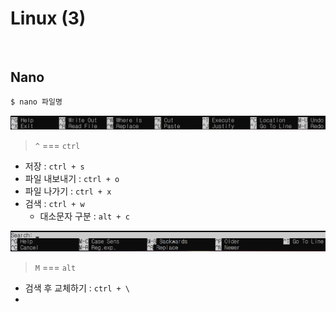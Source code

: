 # Linux (3)

​    

## Nano

```bash
$ nano 파일명
```

![image-20230307163628338](Linux(3).assets/image-20230307163628338.png)

> `^` === `ctrl`

- 저장 : `ctrl + s`
- 파일 내보내기 : `ctrl + o`
- 파일 나가기 : `ctrl + x`
- 검색 : `ctrl + w`
  - 대소문자 구분 :  `alt + c` 

![image-20230307164919242](Linux(3).assets/image-20230307164919242.png)

> `M` === `alt`

- 검색 후 교체하기 : `ctrl + \`
- 
